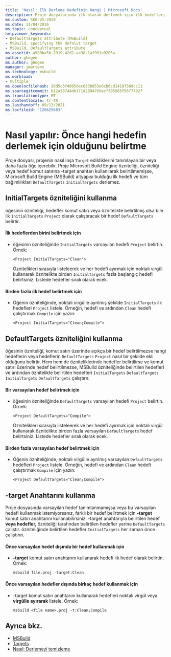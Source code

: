 ```yaml
---
title: 'Nasıl: İlk Derleme Hedefinin Hangi | Microsoft Docs'
description: Proje dosyalarında ilk olarak derlemek için ilk hedefleri veya varsayılan hedefleri MSBuild öğrenin.
ms.custom: SEO-VS-2020
ms.date: 11/04/2016
ms.topic: conceptual
helpviewer_keywords:
- DefaultTargets attribute [MSBuild]
- MSBuild, specifying the defalut target
- MSBuild, DefaultTargets attribute
ms.assetid: a580ba5b-2919-42d2-ae38-1af991e0205a
author: ghogen
ms.author: ghogen
manager: jmartens
ms.technology: msbuild
ms.workload:
- multiple
ms.openlocfilehash: 26d5c3f4095dec633b853e6cb6cd141975b9cc11
ms.sourcegitcommit: b12a38744db371d2894769ecf305585f9577792f
ms.translationtype: MT
ms.contentlocale: tr-TR
ms.lasthandoff: 09/13/2021
ms.locfileid: "126625683"
---
```

# <a name="how-to-specify-which-target-to-build-first"></a>Nasıl yapılır: Önce hangi hedefin derlemek için olduğunu belirtme

Proje dosyası, projenin nasıl inşa `Target` edildiklerini tanımlayan bir veya daha fazla öğe içerebilir. Proje Microsoft Build Engine özniteliği, özniteliği veya hedef komut satırına -target anahtarı kullanılarak belirtilmemişse, Microsoft Build Engine (MSBuild) altyapısı bulduğu ilk hedefi ve tüm bağımlılıkları `DefaultTargets` `InitialTargets` derlemez. 
## <a name="use-the-initialtargets-attribute"></a>InitialTargets özniteliğini kullanma

öğesinin özniteliği, hedefler komut satırı veya öznitelikte belirtilmiş olsa bile ilk `InitialTargets` `Project` olarak çalıştıracak bir hedef `DefaultTargets` belirtir.

#### <a name="to-specify-one-initial-target"></a>İlk hedeflerden birini belirtmek için

- öğesinin özniteliğinde `InitialTargets` varsayılan hedefi `Project` belirtin. Örnek:

   `<Project InitialTargets="Clean">`

  Öznitelikleri sırasıyla listeleerek ve her hedefi ayırmak için noktalı virgül kullanarak öznitelikte birden `InitialTargets` fazla başlangıç hedefi belirtsiniz. Listede hedefler sıralı olarak ecek.

#### <a name="to-specify-more-than-one-initial-target"></a>Birden fazla ilk hedef belirtmek için

- Öğenin özniteliğinde, noktalı virgülle ayrılmış şekilde `InitialTargets` ilk hedefleri `Project` listele. Örneğin, hedefi ve ardından `Clean` hedefi çalıştırmak `Compile` için yazın:

     `<Project InitialTargets="Clean;Compile">`

## <a name="use-the-defaulttargets-attribute"></a>DefaultTargets özniteliğini kullanma

 öğesinin özniteliği, komut satırı üzerinde açıkça bir hedef belirtilmezse hangi hedeflerin veya hedeflerin `DefaultTargets` `Project` nasıl bir şekilde ekli olduğunu belirtir. Hem hem de özniteliklerinde hedefler belirtilirse ve komut satırı üzerinde hedef belirtilmezse, MSBuild özniteliğinde belirtilen hedefleri ve ardından öznitelikte belirtilen hedefleri `InitialTargets` `DefaultTargets` `InitialTargets` `DefaultTargets` çalıştırır.

#### <a name="to-specify-one-default-target"></a>Bir varsayılan hedef belirtmek için

- öğesinin özniteliğinde `DefaultTargets` varsayılan hedefi `Project` belirtin. Örnek:

   `<Project DefaultTargets="Compile">`

  Öznitelikleri sırasıyla listeleerek ve her hedefi ayırmak için noktalı virgül kullanarak öznitelikte birden fazla varsayılan `DefaultTargets` hedef belirtsiniz. Listede hedefler sıralı olarak ecek.

#### <a name="to-specify-more-than-one-default-target"></a>Birden fazla varsayılan hedef belirtmek için

- Öğenin özniteliğinde, noktalı virgülle ayrılmış varsayılan `DefaultTargets` hedefleri `Project` listele. Örneğin, hedefi ve ardından `Clean` hedefi çalıştırmak `Compile` için yazın:

     `<Project DefaultTargets="Clean;Compile">`

## <a name="use-the--target-switch"></a>-target Anahtarını kullanma

 Proje dosyasında varsayılan hedef tanımlanmamışsa veya bu varsayılan hedefi kullanmak istemiyorsanız, farklı bir hedef belirtmek için **-target** komut satırı anahtarını kullanabilirsiniz. -target anahtarıyla belirtilen hedef **veya hedefler,** özniteliği tarafından belirtilen hedefler yerine `DefaultTargets` çalıştır. özniteliğinde belirtilen hedefler `InitialTargets` her zaman önce çalıştırın.

#### <a name="to-use-a-target-other-than-the-default-target-first"></a>Önce varsayılan hedef dışında bir hedef kullanmak için

- **-target** komut satırı anahtarını kullanarak hedefi ilk hedef olarak belirtin. Örnek:

     `msbuild file.proj -target:Clean`

#### <a name="to-use-several-targets-other-than-the-default-targets-first"></a>Önce varsayılan hedefler dışında birkaç hedef kullanmak için

- -target komut satırı anahtarını kullanarak hedefleri noktalı virgül veya **virgülle ayırarak** listele. Örnek:

     `msbuild <file name>.proj -t:Clean;Compile`

## <a name="see-also"></a>Ayrıca bkz.

- [MSBuild](../msbuild/msbuild.md)
- [Targets](../msbuild/msbuild-targets.md)
- [Nasıl: Derlemeyi temizleme](../msbuild/how-to-clean-a-build.md)
